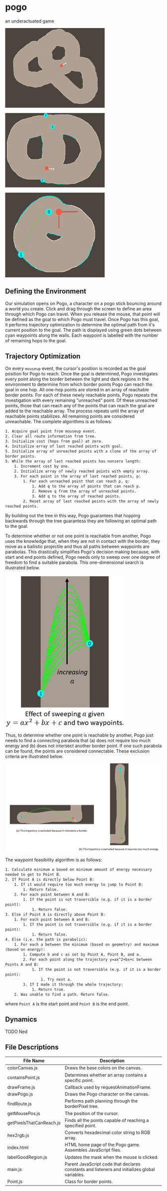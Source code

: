 # pogo
an underactuated game

![it's pronounced "geoff"](images/readme.gif)

![](images/pogo7.gif)

![](images/pogo8.gif)

## Defining the Environment
Our simulation opens on Pogo, a character on a pogo stick bouncing around a world you create. Click and drag through the screen to define an area through which Pogo can travel. When you release the mouse, that point will be defined as the goal to which Pogo must travel. Once Pogo has this goal, it performs trajectory optimization to determine the optimal path from it's current position to the goal. The path is displayed using green dots between cyan waypoints along the walls. Each waypoint is labelled with the number of remaining hops to the goal.

## Trajectory Optimization
On every `mouseup` event, the cursor's position is recorded as the goal position for Pogo to reach. Once the goal is determined, Pogo investigates every point along the border between the light and dark regions in the environment to determine from which border points Pogo can reach the goal in one hop. All one-hop points are stored in an array of reachable border points. For each of these newly reachable points, Pogo repeats the investigation with every remaining "unreached" point. Of these unreached points, those that can reach any of the points that can reach the goal are added to the reachable array. The process repeats until the array of reachable points stabilizes. All remaining points are considered unreachable. The complete algorithms is as follows:
```
1. Acquire goal point from mouseup event.
2. Clear all route information from tree.
3. Initialize cost (hops from goal) at zero.
4. Initialize array of last reached points with goal.
5. Initialize array of unreached points with a clone of the array of border points.
5. While the array of last reached points has nonzero length:
	1. Increment cost by one.
	2. Initialize array of newly reached points with empty array.
	3. For each point in the array of last reached points, p:
		1. For each unreached point that can reach p, q:
			1. Add q to the array of points that can reach p.
			2. Remove q from the array of unreached points.
			3. Add q to the array of reached points.
		2. Reset array of last reached points with the array of newly reached points.
```
By building out the tree in this way, Pogo guarantees that hopping backwards through the tree guarantess they are following an optimal path to the goal.

To determine whether or not one point is reachable from another, Pogo uses the knowledge that, when they are not in contact with the border, they move as a ballistic projectile and thus all paths between waypoints are parabolas. This drastically simplifies Pogo's decision making because, with start and end points defined, Pogo needs only to sweep over one degree of freedom to find a suitable parabola. This one-dimensional search is illustrated below.

![The effect of sweeping a](images/a_sweep.png)

Thus, to determine whether one point is reachable by another, Pogo just needs to find a connecting parabola that (a) does not require too much energy and (b) does not intersect another border point. If one such parabola can be found, the points are considered connectable. These exclusion criteria are illustrated below.

![Exclusion criteria](images/exclusions.png)

The waypoint feasibility algorithm is as follows:
```
1. Calculate minimum a based on minimum amount of energy necessary needed to get to Point B.
2. If Point A is directly below Point B:
	1. If it would require too much energy to jump to Point B:
		1. Return false.
	2. For each point between A and B:
		1. If the point is not traversible (e.g. if it is a border point):
			1. Return false.
3. Else if Point A is directly above Point B:
	1. For each point between A and B:
		1. If the point is not traversible (e.g. if it is a border point):
			1. Return false.
4. Else (i.e. the path is parabolic):
	1. For each a between the minimum (based on geometry) and maximum (based on energy):
		1. Compute b and c as set by Point A, Point B, and a.
		2. For each point along the trajectory y=ax^2+bx+c between Points A and B:
			1. If the point is not traversible (e.g. if it is a border point):
				1. Try next a.
		3. If I made it through the whole trajectory:
			1. Return true.
	2. Was unable to find a path. Return false.
```
where `Point A` is the start point and `Point B` is the end point.

## Dynamics
TODO Ned

## File Descriptions
| File Name | Description |
| --------- | ----------- |
| colorCanvas.js | Draws the base colors on the canvas. |
| containsPoint.js | Determines whether an array contains a specific point. |
| drawFrame.js | Callback used by requestAnimationFrame. |
| drawPogo.js | Draws the Pogo character on the canvas. |
| findRoute.js | Performs path planning through the borderPixel tree. |
| getMousePos.js | The position of the cursor. |
| getPixelsThatCanReach.js | Finds all the points capable of reaching a specified point. |
| hex2rgb.js | Converts hexadecimal color string to RGB array. |
| index.html | HTML home page of the Pogo game. Assembles JavaScript files. |
| labelGoodRegion.js | Updates the mask when the mouse is clicked. |
| main.js | Parent JavaScript code that declares constants and listeners and initializes global variables. |
| Point.js | Class for border points. |
